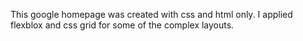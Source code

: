 This google homepage was created with css and html only. I applied flexblox and css grid for some of the complex layouts.

